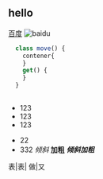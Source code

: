 ## hello
[百度](www.baidu.com)
![baidu](http://www.baidu.com/img/bdlogo.gif)

```javascript
  class move() {
    contener{
    }
    get() {
    }
  }
  
```
* 123
* 123
* 123
- 22
- 332
*倾斜*
**加粗**
***倾斜加粗***

表|表|
做|又

